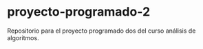 # proyecto-programado-2
Repositorio para el proyecto programado dos del curso análisis de algoritmos.
